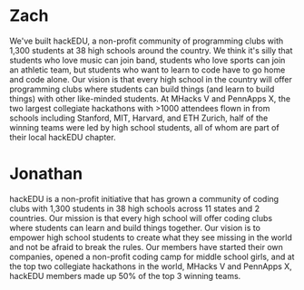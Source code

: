# Zach

We've built hackEDU, a non-profit community of programming clubs with 1,300
students at 38 high schools around the country. We think it's silly that
students who love music can join band, students who love sports can join an
athletic team, but students who want to learn to code have to go home and code
alone. Our vision is that every high school in the country will offer
programming clubs where students can build things (and learn to build things)
with other like-minded students. At MHacks V and PennApps X, the two largest
collegiate hackathons with >1000 attendees flown in from schools including
Stanford, MIT, Harvard, and ETH Zurich, half of the winning teams were led by
high school students, all of whom are part of their local hackEDU chapter.

# Jonathan

hackEDU is a non-profit initiative that has grown a community of coding clubs
with 1,300 students in 38 high schools across 11 states and 2 countries. Our
mission is that every high school will offer coding clubs where students can
learn and build things together. Our vision is to empower high school students
to create what they see missing in the world and not be afraid to break the
rules. Our members have started their own companies, opened a non-profit coding
camp for middle school girls, and at the top two collegiate hackathons in the
world, MHacks V and PennApps X, hackEDU members made up 50% of the top 3 winning
teams.
